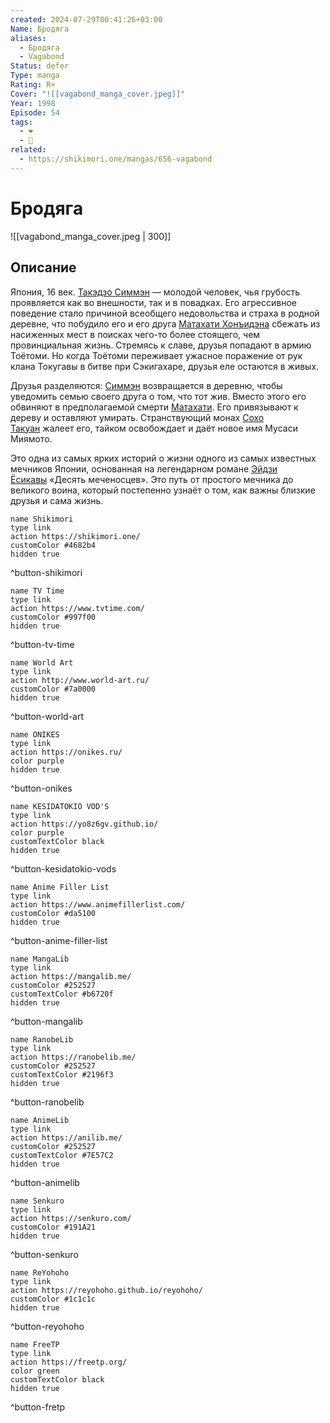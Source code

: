 ```yaml
---
created: 2024-07-29T00:41:26+03:00
Name: Бродяга
aliases:
  - Бродяга
  - Vagabond
Status: defer
Type: manga
Rating: R+
Cover: "![[vagabond_manga_cover.jpeg]]"
Year: 1998
Episode: 54
tags:
  - ❤
  - 🔞
related:
  - https://shikimori.one/mangas/656-vagabond
---
```


# Бродяга

![[vagabond_manga_cover.jpeg | 300]]


## Описание

Япония, 16 век. [Такэдзо Симмэн](https://shikimori.one/characters/6194-musashi-miyamoto) — молодой человек, чья грубость проявляется как во внешности, так и в повадках. Его агрессивное поведение стало причиной всеобщего недовольства и страха в родной деревне, что побудило его и его друга [Матахати Хонъидэна](https://shikimori.one/characters/8134-matahachi-honiden) сбежать из насиженных мест в поисках чего-то более стоящего, чем провинциальная жизнь. Стремясь к славе, друзья попадают в армию Тоётоми. Но когда Тоётоми переживает ужасное поражение от рук клана Токугавы в битве при Сэкигахаре, друзья еле остаются в живых.

Друзья разделяются: [Симмэн](https://shikimori.one/characters/6194-musashi-miyamoto) возвращается в деревню, чтобы уведомить семью своего друга о том, что тот жив. Вместо этого его обвиняют в предполагаемой смерти [Матахати](https://shikimori.one/characters/8134-matahachi-honiden). Его привязывают к дереву и оставляют умирать. Странствующий монах [Сохо Такуан](https://shikimori.one/characters/14182-souhou-takuan) жалеет его, тайком освобождает и даёт новое имя Мусаси Миямото.

Это одна из самых ярких историй о жизни одного из самых известных мечников Японии, основанная на легендарном романе [Эйдзи Ёсикавы](https://shikimori.one/people/5760-eiji-yoshikawa) «Десять меченосцев». Это путь от простого мечника до великого воина, который постепенно узнаёт о том, как важны близкие друзья и сама жизнь.


```button
name Shikimori
type link
action https://shikimori.one/
customColor #4682b4
hidden true
```
^button-shikimori

```button
name TV Time
type link
action https://www.tvtime.com/
customColor #997f00
hidden true
```
^button-tv-time

```button
name World Art
type link
action http://www.world-art.ru/
customColor #7a0000
hidden true
```
^button-world-art

```button
name ONIKES
type link
action https://onikes.ru/
color purple
hidden true
```
^button-onikes

```button
name KESIDATOKIO VOD'S
type link
action https://yo8z6gv.github.io/
color purple
customTextColor black
hidden true
```
^button-kesidatokio-vods

```button
name Anime Filler List
type link
action https://www.animefillerlist.com/
customColor #da5100
hidden true
```
^button-anime-filler-list

```button
name MangaLib
type link
action https://mangalib.me/
customColor #252527
customTextColor #b6720f
hidden true
```
^button-mangalib

```button
name RanobeLib
type link
action https://ranobelib.me/
customColor #252527
customTextColor #2196f3
hidden true
```
^button-ranobelib

```button
name AnimeLib
type link
action https://anilib.me/
customColor #252527
customTextColor #7E57C2
hidden true
```
^button-animelib

```button
name Senkuro
type link
action https://senkuro.com/
customColor #191A21
hidden true
```
^button-senkuro

```button
name ReYohoho
type link
action https://reyohoho.github.io/reyohoho/
customColor #1c1c1c
hidden true
```
^button-reyohoho

```button
name FreeTP
type link
action https://freetp.org/
color green
customTextColor black
hidden true
```
^button-fretp
